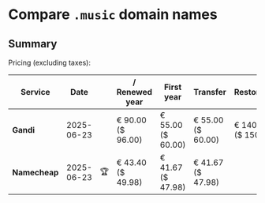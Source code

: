 # Compare `.music` domain names

## Summary

Pricing (excluding taxes):

| Service | Date |  | / Renewed year | First year | Transfer | Restoration |
|--|--|--|--|--|--|--|
| **Gandi** | 2025-06-23 |  | € 90.00<br>($ 96.00) | € 55.00<br>($ 60.00) | € 55.00<br>($ 60.00) | € 140.00<br>($ 150.00) |
| **Namecheap** | 2025-06-23 | 🏆 | € 43.40<br>($ 49.98) | € 41.67<br>($ 47.98) | € 41.67<br>($ 47.98) |  |
